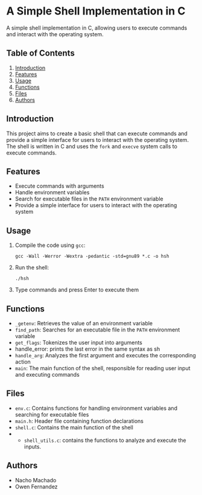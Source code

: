 # A Simple Shell Implementation in C

A simple shell implementation in C, allowing users to execute commands and interact with the operating system.

## Table of Contents

1. [Introduction](#introduction)
2. [Features](#features)
3. [Usage](#usage)
4. [Functions](#functions)
5. [Files](#files)
6. [Authors](#authors)

## Introduction

This project aims to create a basic shell that can execute commands and provide a simple interface for users to interact with the operating system. The shell is written in C and uses the `fork` and `execve` system calls to execute commands.

## Features

- Execute commands with arguments
- Handle environment variables
- Search for executable files in the `PATH` environment variable
- Provide a simple interface for users to interact with the operating system

## Usage

1. Compile the code using `gcc`: 
    ```hsh
    gcc -Wall -Werror -Wextra -pedantic -std=gnu89 *.c -o hsh
    ```
2. Run the shell:
    ```hsh
    ./hsh
    ```
3. Type commands and press Enter to execute them

## Functions

- `_getenv`: Retrieves the value of an environment variable
- `find_path`: Searches for an executable file in the `PATH` environment variable
- `get_flags`: Tokenizes the user input into arguments
- handle_error: prints the last error in the same syntax as sh
- `handle_arg`: Analyzes the first argument and executes the corresponding action
- `main`: The main function of the shell, responsible for reading user input and executing commands

## Files

- `env.c`: Contains functions for handling environment variables and searching for executable files
- `main.h`: Header file containing function declarations
- `shell.c`: Contains the main function of the shell
- - `shell_utils.c`: contains the functions to analyze and execute the inputs.

## Authors
- Nacho Machado
- Owen Fernandez

